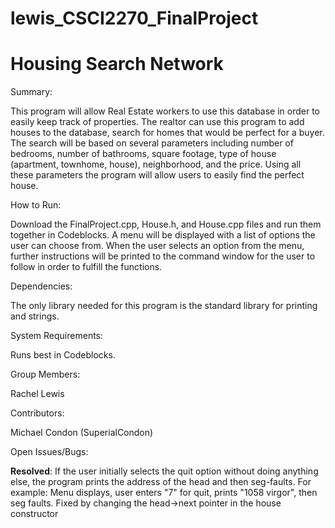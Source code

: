 # lewis_CSCI2270_FinalProject
# Housing Search Network

Summary:

This program will allow Real Estate workers to use this database in order to easily keep track of properties. The realtor can use this program to add houses to the database, search for homes that would be perfect for a buyer. The search will be based on several parameters including number of bedrooms, number of bathrooms, square footage, type of house (apartment, townhome, house), neighborhood, and the price. Using all these parameters the program will allow users to easily find the perfect house.

How to Run:

Download the FinalProject.cpp, House.h, and House.cpp files and run them together in Codeblocks. A menu will be displayed with a list of options the user can choose from. When the user selects an option from the menu, further instructions will be printed to the command window for the user to follow in order to fulfill the functions.

Dependencies:

The only library needed for this program is the standard library for printing and strings.

System Requirements:

Runs best in Codeblocks.

Group Members:

Rachel Lewis

Contributors:

Michael Condon (SuperialCondon)

Open Issues/Bugs:

**Resolved**: If the user initially selects the quit option without doing anything else, the program prints the address of the head and then seg-faults. For example: Menu displays, user enters "7" for quit, prints "1058 virgor", then seg faults.
		Fixed by changing the head->next pointer in the house constructor

